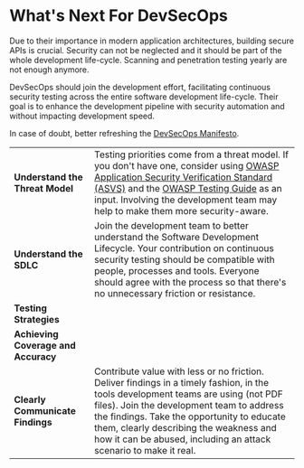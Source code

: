 What's Next For DevSecOps
=========================

Due to their importance in modern application architectures, building secure
APIs is crucial. Security can not be neglected and it should be part of the
whole development life-cycle. Scanning and penetration testing yearly are not
enough anymore.

DevSecOps should join the development effort, facilitating continuous security
testing across the entire software development life-cycle. Their goal is to
enhance the development pipeline with security automation and without impacting
development speed.

In case of doubt, better refreshing the [DevSecOps Manifesto][1].

| | |
|-|-|
| **Understand the Threat Model** | Testing priorities come from a threat model. If you don't have one, consider using [OWASP Application Security Verification Standard (ASVS)][2] and the [OWASP Testing Guide][3] as an input. Involving the development team may help to make them more security-aware. |
| **Understand the SDLC** | Join the development team to better understand the Software Development Lifecycle. Your contribution on continuous security testing should be compatible with people, processes and tools. Everyone should agree with the process so that there's no unnecessary friction or resistance. |
| **Testing Strategies** | |
| **Achieving Coverage and Accuracy** | |
| **Clearly Communicate Findings** | Contribute value with less or no friction. Deliver findings in a timely fashion, in the tools development teams are using (not PDF files). Join the development team to address the findings. Take the opportunity to educate them, clearly describing the weakness and how it can be abused, including an attack scenario to make it real. |

[1]: https://www.devsecops.org/
[2]: https://www.owasp.org/index.php/Category:OWASP_Application_Security_Verification_Standard_Project
[3]: https://www.owasp.org/index.php/OWASP_Testing_Project
